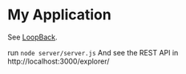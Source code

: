 # My Application

See [LoopBack](http://loopback.io).

run ```node server/server.js```
And see the REST API in http://localhost:3000/explorer/
